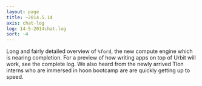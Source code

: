 ```yaml
---
layout: page
title: ~2014.5.14
axis: chat-log
log: 14-5-2014chat.log
sort: -4
---
```


Long and fairly detailed overview of `%ford`, the new compute engine which is nearing completion. For a preview of how writing apps on top of Urbit will work, see the complete log. We also heard from the newly arrived Tlon interns who are immersed in hoon bootcamp are are quickly getting up to speed.